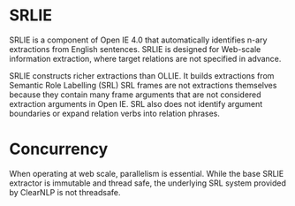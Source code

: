 SRLIE
=====
SRLIE is a component of Open IE 4.0 that automatically identifies n-ary extractions from English sentences.
SRLIE is designed for Web-scale information extraction, where target relations are not specified in advance.

SRLIE constructs richer extractions than OLLIE.  It builds extractions from Semantic Role Labelling (SRL)
SRL frames are not extractions themselves because they contain many frame arguments that are not considered
extraction arguments in Open IE.  SRL also does not identify argument boundaries or expand relation verbs
into relation phrases.

# Concurrency

When operating at web scale, parallelism is essential.  While the base SRLIE extractor is immutable and
thread safe, the underlying SRL system provided by ClearNLP is not threadsafe.
